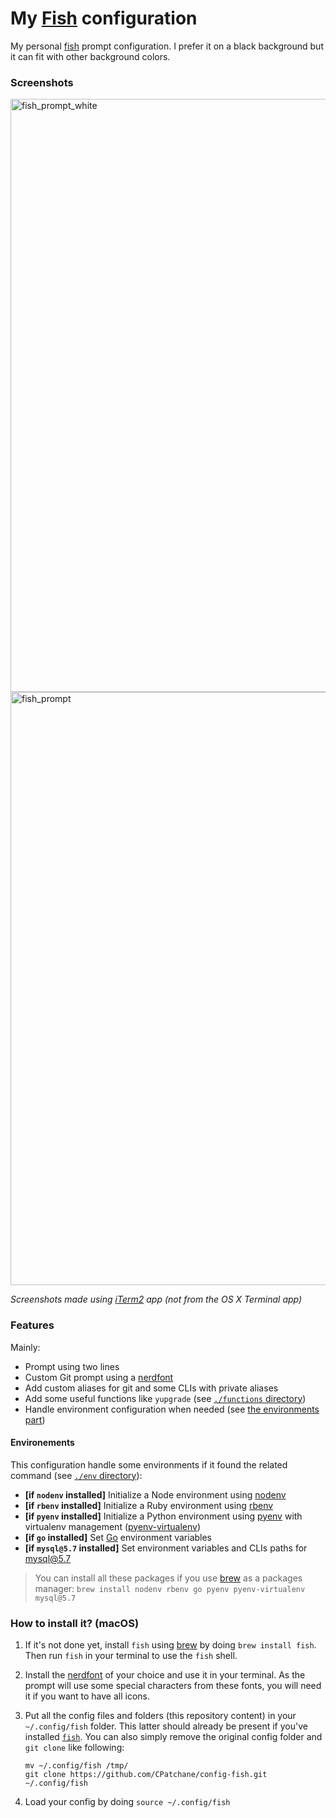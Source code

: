 # My [Fish](<[fish](https://fishshell.com)>) configuration

My personal [fish](https://fishshell.com) prompt configuration. I prefer it on a black background but it can fit with other background colors.

### Screenshots

<img width="949" alt="fish_prompt_white" src="https://user-images.githubusercontent.com/10224453/34644867-544fe49c-f33f-11e7-8206-2d7bc8114058.png">

<img width="949" alt="fish_prompt" src="https://user-images.githubusercontent.com/10224453/34644826-625a95b0-f33e-11e7-9d10-90415e2b2f51.png">

_Screenshots made using [iTerm2](https://iterm2.com/downloads.html) app (not from the OS X Terminal app)_

### Features

Mainly:

- Prompt using two lines
- Custom Git prompt using a [nerdfont](https://github.com/ryanoasis/nerd-fonts)
- Add custom aliases for git and some CLIs with private aliases
- Add some useful functions like `yupgrade` (see [`./functions` directory](./functions))
- Handle environment configuration when needed (see [the environments part](#environements))

#### Environements

This configuration handle some environments if it found the related command (see [`./env` directory](./env)):
  - __[if `nodenv` installed]__ Initialize a Node environment using [nodenv](https://github.com/nodenv/nodenv)
  - __[if `rbenv` installed]__ Initialize a Ruby environment using [rbenv](https://github.com/rbenv/rbenv)
  - __[if `pyenv` installed]__ Initialize a Python environment using [pyenv](https://github.com/pyenv/pyenv) with virtualenv management ([pyenv-virtualenv](https://github.com/pyenv/pyenv-virtualenv))
  - __[if `go` installed]__ Set [Go](https://golang.org/) environment variables
  - __[if `mysql@5.7` installed]__ Set environment variables and CLIs paths for mysql@5.7

> You can install all these packages if you use [brew](https://brew.sh) as a packages manager: `brew install nodenv rbenv go pyenv pyenv-virtualenv mysql@5.7`

### How to install it? (macOS)

1.  If it's not done yet, install `fish` using [brew](https://brew.sh) by doing `brew install fish`. Then run `fish` in your terminal to use the `fish` shell.

2.  Install the [nerdfont](https://github.com/ryanoasis/nerd-fonts) of your choice and use it in your terminal. As the prompt will use some special characters from these fonts, you will need it if you want to have all icons.

3.  Put all the config files and folders (this repository content) in your `~/.config/fish` folder. This latter should already be present if you've installed [`fish`](https://fishshell.com). You can also simply remove the original config folder and `git clone` like following:

    ```
    mv ~/.config/fish /tmp/
    git clone https://github.com/CPatchane/config-fish.git ~/.config/fish
    ```

4. Load your config by doing `source ~/.config/fish`
